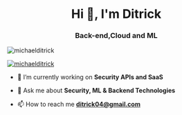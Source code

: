 <h1 align="center">Hi 👋, I'm Ditrick</h1>
<h3 align="center">Back-end,Cloud  and ML</h3>

<p align="left"> <img src="https://komarev.com/ghpvc/?username=michaelditrick&label=Profile%20views&color=0e75b6&style=flat" alt="michaelditrick" /> </p>

<p align="left"> <a href="https://twitter.com/michaelditrick" target="blank"><img src="https://img.shields.io/twitter/follow/michaelditrick?logo=twitter&style=for-the-badge" alt="michaelditrick" /></a> </p>

- 🔭 I’m currently working on **Security APIs and SaaS**

- 💬 Ask me about **Security, ML  & Backend Technologies**

- 📫 How to reach me **ditrick04@gmail.com**






